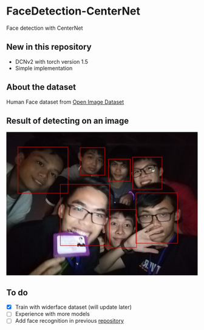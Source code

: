 # FaceDetection-CenterNet
Face detection with CenterNet
## New in this repository  
- DCNv2 with torch version 1.5  
- Simple implementation  
## About the dataset  
Human Face dataset from [Open Image Dataset](https://opensource.google/projects/open-images-dataset)  

## Result of detecting on an image  
![](images/sample0.jpg)

## To do  
- [x] Train with widerface dataset (will update later)  
- [ ] Experience with more models  
- [ ] Add face recognition in previous [repository](https://github.com/huynhtuan17ti/FaceNet-OneShotLearning)

